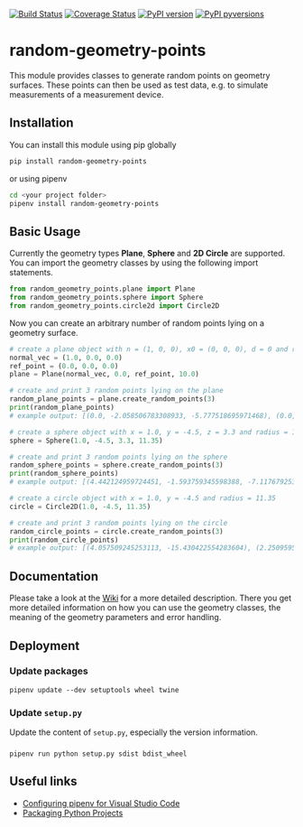 [![Build Status](https://travis-ci.org/brauls/random-geometry-points.svg?branch=master)](https://travis-ci.org/brauls/random-geometry-points)
[![Coverage Status](https://coveralls.io/repos/github/brauls/random-geometry-points/badge.svg?branch=master)](https://coveralls.io/github/brauls/random-geometry-points?branch=master)
[![PyPI version](https://badge.fury.io/py/random-geometry-points.svg)](https://badge.fury.io/py/random-geometry-points)
[![PyPI pyversions](https://img.shields.io/badge/python-3.6-blue.svg)](https://badge.fury.io/py/random-geometry-points)

# random-geometry-points

This module provides classes to generate random points on geometry surfaces.
These points can then be used as test data, e.g. to simulate measurements of a measurement device.

## Installation

You can install this module using pip globally
```bash
pip install random-geometry-points
```
or using pipenv
```bash
cd <your project folder>
pipenv install random-geometry-points
```

## Basic Usage

Currently the geometry types <b>Plane</b>, <b>Sphere</b> and <b>2D Circle</b> are supported.
You can import the geometry classes by using the following import statements.

```python
from random_geometry_points.plane import Plane
from random_geometry_points.sphere import Sphere
from random_geometry_points.circle2d import Circle2D
```

Now you can create an arbitrary number of random points lying on a geometry surface.

```python
# create a plane object with n = (1, 0, 0), x0 = (0, 0, 0), d = 0 and radius = 0
normal_vec = (1.0, 0.0, 0.0)
ref_point = (0.0, 0.0, 0.0)
plane = Plane(normal_vec, 0.0, ref_point, 10.0)

# create and print 3 random points lying on the plane
random_plane_points = plane.create_random_points(3)
print(random_plane_points)
# example output: [(0.0, -2.058506783308933, -5.777518695971468), (0.0, 2.501766732323411, 6.740902158795952), (0.0, 7.846400008799242, 5.304670974614023)]
```

```python
# create a sphere object with x = 1.0, y = -4.5, z = 3.3 and radius = 11.35
sphere = Sphere(1.0, -4.5, 3.3, 11.35)

# create and print 3 random points lying on the sphere
random_sphere_points = sphere.create_random_points(3)
print(random_sphere_points)
# example output: [(4.442124959724451, -1.593759345598388, -7.1176792530940025), (-7.102728837759106, -6.022944977793705, -4.500572028791214), (-10.190814503489936, -4.676727604583875, 5.1859846505890115)]
```

```python
# create a circle object with x = 1.0, y = -4.5 and radius = 11.35
circle = Circle2D(1.0, -4.5, 11.35)

# create and print 3 random points lying on the circle
random_circle_points = circle.create_random_points(3)
print(random_circle_points)
# example output: [(4.057509245253113, -15.430422554283604), (2.2509595260473114, 6.780851043436018), (9.330996610075898, 3.2082420488010035)]
```

## Documentation

Please take a look at the [Wiki](https://github.com/brauls/random-geometry-points/wiki) for a more detailed description. There you get more detailed information on how you can use the geometry classes, the meaning of the geometry parameters and error handling.

## Deployment

### Update packages

```pipenv update --dev setuptools wheel twine```

### Update ```setup.py```

Update the content of ```setup.py```, especially the version information.

### 

```pipenv run python setup.py sdist bdist_wheel```

## Useful links

* [Configuring pipenv for Visual Studio Code](https://olav.it/2017/03/04/pipenv-visual-studio-code/)
* [Packaging Python Projects](https://packaging.python.org/tutorials/packaging-projects/)